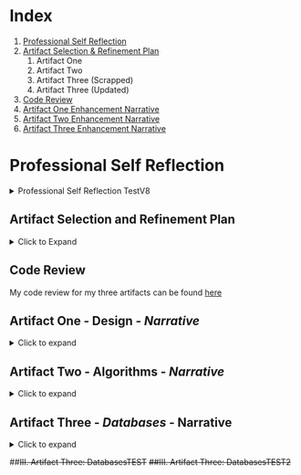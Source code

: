 # Index
1. [Professional Self Reflection](https://github.com/ehickey96/ehickey96.github.io/blob/main/index.md#professional-self-reflection)
2. [Artifact Selection & Refinement Plan](https://github.com/ehickey96/ehickey96.github.io/blob/main/index.md#artifact-selection-and-refinement-plan)
    1. Artifact One
    2. Artifact Two
    3. Artifact Three (Scrapped)
    4. Artifact Three (Updated)
3. [Code Review](https://github.com/ehickey96/ehickey96.github.io/blob/main/index.md#code-review)
4. [Artifact One Enhancement Narrative](https://github.com/ehickey96/ehickey96.github.io/blob/main/index.md#artifact-one---design---narrative)
5. [Artifact Two Enhancement Narrative](https://github.com/ehickey96/ehickey96.github.io/blob/main/index.md#artifact-two---algorithms---narrative)
6. [Artifact Three Enhancement Narrative](ehickey96.github.io/blob/main/index.md#artifact-three---databases---narrative)

# Professional Self Reflection
<details>
  <summary> 
	  Professional Self Reflection TestV8
	</summary>
	
<br/>
	
TO:DOLink test
## Header test
	
<br/>
	
*Italics*/
	
<br/>
	
**Bold**
	
<br/>
	
[link](https://youtu.be/ZsL6YUIJrj4)
	
<br/>
	
</details>


## Artifact Selection and Refinement Plan
 
<details>
  <summary>Click to Expand</summary>
<br/>

This is a showcase of my original artifact selection & refinement plan. Originally, I planned on creating a new artifact from scratch (the category thre

<br/>
	
### I. Artifact One: Software Engineering/Design 
	
The artifact for the first Category will be taken from my CS-410 Project One and Two. These projects required me to take an object file, explain its functionality, and using that make a similar cpp file. Then for project two I had to identify coding vulnerabilities and fix them. For the enhancements, 
The enhancement plan will start by recreating the original C++ program into a Java program. Once the program is remade, the next steps will be to add enhancements. An example of specific enhancements include adding a function that records each successful login (the username, password, and what time it takes place.) Another enhancement would also require usernames to be valid, and correspond to their given password. See flowchart on following page.
The main skill being illustrated here is my ability to recreate a program into another language, while retaining the original programs look and functionality. This aligns with the category one modification to transfer a project into a different language. Login accounting and proper username / password pair verification aligns with the enhancements of improving and expanding a projects complexity. 

<br/>
	
### II. Artifact Two: Algorithms and Data Structures 
	
<br/>
	
This artifact came from my IT-145 Project. The original project was a simple console application that allowed users to see the ships, cruises, and passengers, and add or edit them.
	
<br/>	
	
The enhancement plan follows the flowchart seen on the next page, yellow highlights the additional complexities. It looks to add more complicated algorithms and data structures to the program. It does this be adding many different attributes to each object type. Some of the attributes would be automatically calculated (such as Net Profit for a cruise.) The main modification would be expanding complexity of algorithms. For this, a recommended price calculator/simulator will recommend what can be done to match the goal profit based off expected passengers, expected room allocations ratios, and the maximum expected amount each tier of passenger is willing to spend on a room type and the variance expected within that maximum. It will work by distributing the expected passengers within the rooms based off the given ratios, and determine what price’s can be set for each room type to meet the profit goals (a passenger is removed if their preferred room type is out of their maximum spending amount.) 
	
<br/>	
	
This calculator is the main modification being made and adds a complex algorithm to calculate and simulate passenger distribution. This is used to help gauge what the price of each room should be set to, that way desired profit margins can better be met. This modification aligns with the expanded complexity of algorithms modification. 
	
<br/>


~~### III. Artifact Three: Databases~~  (Outdated)
	
<br/>	
	
This artifcat does not currently exist, as the only three projects I have worked on that work with databases are locked behind my older courses. So this new project will be creating a full stack web application program that connects to a MongoDB with a python middleware. The enhancement plan is to create a full stack web application from scratch. It will start by creating a CSV file with the given data and then importing it to MongoDB. Then a Python Module will be used to perform operations on the database (CRUD operations minimum.) Finally a basic web application will be used to display results from the database, with the python module being used as middleware. The current plan is also to use Jupyter to create the front end of the stack. This demonstrates being able to make a full stack application, which is a variance of one of the recommended modifications for category three. 

<br/>
	
### III. Artifact Three: Updated

<br/>
	
After the initial refinement plan, I 

<br/>	
	
</details>



## Code Review
My code review for my three artifacts can be found [here](https://youtu.be/ZsL6YUIJrj4)


## Artifact One - Design - *Narrative*
<details>
  <summary>Click to expand</summary>
  
<br/>  
	
**Artifact Description**
	
<br/>  
	
The artifact is a C++ program file. It was originally a product of my CS-410 Reverse Engineering final projects, which were finished in August 2021. The project was to take an object file without any documentation and recreate it as a C++ program after interpreting the assembly code, then applying some security fixes to it. 

<br/> 
	
*Justification*
	
<br/> 
	
This artifact was chosen as I felt it was basic but easily could be improved or modified in many ways. Additionally, the choice to use this artifact was based on it also being a prime candidate to add a database to, without being overly complicated. This artifact also shows my reverse engineering ability, and felt that being able to recreate this into another language (Java) also demonstrated an important and related skillset. The artifact has been improve as it now properly validates a proper username/password combination, and will record login history or attempts to a text file (or create the text file if there is none.) 

<br/>  
	
**Fulfillment of Course Objectives**
	
<br/> 
	
The enhancements planned in Module one was met with this updated artifact; it was successfully recreated in Java, properly validates both a correct username and corresponding password, and records successful logins or attempts to a text file. Updated plans for this mostly revolve around Enhancement Three (databases), when a database will be tied into the program, and will contain the clients, users and login records. CRUD functionality will be added so the database can be used from the program. 

<br/>
	
**Reflection**
	
<br/>
	
During my enhancement, I immediately realized how rusty I was at Java compared to C++. This turned out to be a positive for me, as it gave me more experience with Java, and showed my ability to work with languages I am less comfortable with. I imagine the main challenges for this assignment will be to come during Enhancement Three and the inclusion of a database. 
	
<br/>
	
[Artifact One Github Link](https://github.com/ehickey96/ePortfolio-Artifact-One)
	
<br/>  
	
</details>

## Artifact Two - Algorithms - *Narrative*
<details>
  <summary>Click to expand</summary>
  
<br/>
	
 **Artifact Description**
	
<br/>  
	
The artifact is a Java program that was originally a project of my IT-145 Course. For this project, we were given a partially made menu-based program to manage cruises, ships, and passengers for a cruise company. This had specific requirements that we had to follow, but most of the project was just setting up basic object classes, and menu system handling.
	
<br/>  
	
**Justification**
  
<br/>
	
I chose this artifact, as I felt it was more complicated than the previous and could simply be modified to become a much more advanced system. I felt it was a clean base program that could be brought in multiple different directions. An additional benefit is that I will also be gaining even more Java experience which was something I was hoping for at the start of this course. This artifact was very elementary, but after successfully applying my enhancements well clearly show my ability to handle expanding to a more complex system, and my ability to incorporate more complicated algorithms. 

<br/>	
	
**Fulfillment of Course Objectives**
	
<br/>  
	
The enhancements originally planned in the refinement plan were not exactly met, but the results are similar. My updated menu system has much added complexities such as many extra attributes, and a simulation/calculation functions which showcase more complicated algorithms. Where my worked varied was the specific way I made a simulated. The main difference between the original plan the enhanced artifact I actually made is that I added many more features and distributed some into various different features (for instance, I have profit calculators and customer distributions as separate functions compared to my original plan which had them combined.) Where the enhanced algorithms show is in the calculator/simulator menu, which has two different calculator types (which can be used to optionally change the room prices if the user wants,) as well as a simulator which makes a mock list of customers and distributes them based on a number of factors and the use of RNG. This completes the requirement of adding a complex algorithm. 
  
<br/>
	
**Reflection**
  
<br/>
	
During this enhancement, I made a big mistake by adding too many attributes and adding a system that connects these various classes. This ended up creating a snowball effect of creating a complicated program that was hard to track and was taking a lot of work to maintain. I feel this program has a lot of positives, but before I submit it to the ePortolio, I plan to do a ton of clean up on the program within the code to consolidate as much of the code as possible. 

<br/>	

  [Artifact Two Github Link](https://github.com/ehickey96/ePortfolio-Artifact-Two)

</details>

## Artifact Three - *Databases* - Narrative
<details>
  <summary>Click to expand</summary>
	
<br/>
  
  **Artifact Description**
<br/>
  
The original artifact comes from the first enhancement included within the ePortfolio. A description of the ORIGINAL (the one that the first enhancement modified is as follows: 
“The artifact is a Java program that was originally a project of my IT-145 Course. For this project, we were given a partially made menu-based program to manage cruises, ships, and passengers for a cruise company. This had specific requirements that we had to follow, but most of the project was just setting up basic object classes, and menu system handling. “
The previous artifact was a recreated Java version of that program (it was originally C++). It included a proper username/password validation and a login recorder.
  
<br/>
	
**Justification**
<br/>
	
This artifact was chosen because it seemed the most straight forward to add a database too. Since I had to add a database to a program which was not designed around a database, I thought a simpler program would be the most reasonable for a database within this time window. This worked well, as I could add the database, and then add more complexities, rather than the other way around. This will help meet requirements by demonstrating the incorporation of a DB within a project, search functionality and some CRUD functionality within (currently I plan to add a delete and add client methods, due to time restraints wont be included for this submission.)
	
<br/>  
	
**Fulfillment of Course Objectives**
	
<br/> 
	
The enhancement plan described by the approved code review is this enhancement. This enhancement differs from the one found in the 1-4 submission, but I feel it demonstrates complexities of adding a database to a preexisting program (something I have not done or attempted before). This program has partial CRUD operations (added the add and remove options is very straightforward and I know I can easily accomplish that.) It additionally has proper checking so that it can connect to the database and will automatically use a mock data instead if no connection can be made. 

<br/>  

**Reflection**

<br/>	
	
During this enhancement I was nervous about the inclusion of a database into an existing program, as that was new for me. I also had never created my own database before. I set up MySQL on my computer, and after I while I figured out how to properly create the database and users for it. I filled the database, then began working towards incorporating the database within the artifact. The artifact works by asking if the user wants to connect to the database. If the user says no, or if they say yes but the connection cannot be completed, the program will run the entire time utilizing only the mock hardcoded data. If a db connection is made, it will utilize the db. This was a great learning experience as there was a lot of new concepts for me here. 

<br/>
	
NOTE: Demo Video can be found [here](https://youtu.be/WcCb6wnTHH0)

<br/>  

</details>

##~~III. Artifact Three: DatabasesTEST~~
~~##III. Artifact Three: DatabasesTEST2~~
